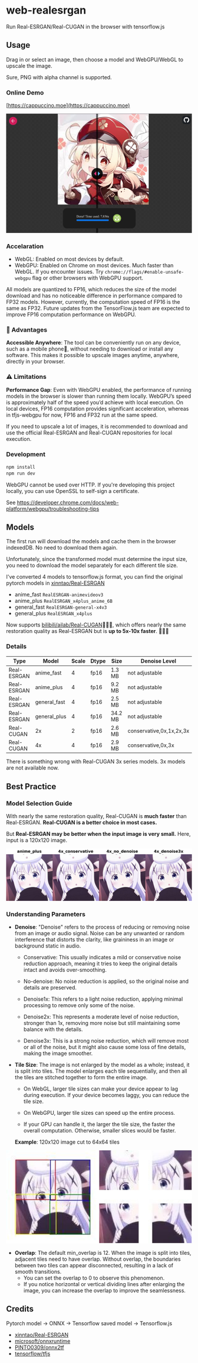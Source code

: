 # web-realesrgan

Run Real-ESRGAN/Real-CUGAN in the browser with tensorflow.js

## Usage

Drag in or select an image, then choose a model and WebGPU/WebGL to upscale the image.

Sure, PNG with alpha channel is supported.

### Online Demo

[https://cappuccino.moe](https://cappuccino.moe)

![demo](./src/assets/demo.jpg)

### Accelaration

- WebGL: Enabled on most devices by default.
- WebGPU: Enabled on Chrome on most devices. Much faster than WebGL. If you encounter issues. Try `chrome://flags/#enable-unsafe-webgpu` flag or other browsers with WebGPU support.

All models are quantized to FP16, which reduces the size of the model download and has no noticeable difference in performance compared to FP32 models. However, currently, the computation speed of FP16 is the same as FP32. Future updates from the TensorFlow.js team are expected to improve FP16 computation performance on WebGPU.

### 🚀️ ️Advantages

**Accessible Anywhere**: The tool can be conveniently run on any device, such as a mobile phone📱️, without needing to download or install any software. This makes it possible to upscale images anytime, anywhere, directly in your browser.

### ⚠️️ Limitations

**Performance Gap**: Even with WebGPU enabled, the performance of running models in the browser is slower than running them locally. WebGPU’s speed is approximately half of the speed you’d achieve with local execution. On local devices, FP16 computation provides significant acceleration, whereas in tfjs-webgpu for now, FP16 and FP32 run at the same speed.

If you need to upscale a lot of images, it is recommended to download and use the official Real-ESRGAN and Real-CUGAN repositories for local execution.

### Development

```bash
npm install
npm run dev
```

WebGPU cannot be used over HTTP. If you're developing this project locally, you can use OpenSSL to self-sign a certificate.

See https://developer.chrome.com/docs/web-platform/webgpu/troubleshooting-tips

## Models

The first run will download the models and cache them in the browser indexedDB. No need to download them again.

Unfortunately, since the transformed model must determine the input size, you need to download the model separately for each different tile size.

I've converted 4 models to tensorflow.js format, you can find the original pytorch models in [xinntao/Real-ESRGAN](https://github.com/xinntao/Real-ESRGAN)

- anime_fast `RealESRGAN-animevideov3`
- anime_plus `RealESRGAN_x4plus_anime_6B`
- general_fast `RealESRGAN-general-x4v3`
- general_plus `RealESRGAN_x4plus`

Now supports [bilibili/ailab/Real-CUGAN](https://github.com/bilibili/ailab/tree/main/Real-CUGAN)🎉🎉🎉, which offers nearly the same restoration quality as Real-ESRGAN but is **up to 5x-10x faster**. 🥳🥳🥳

### Details

| Type        | Model        | Scale | Dtype | Size    | Denoise Level            |
| ----------- | ------------ | ----- | ----- | ------- | ------------------------ |
| Real-ESRGAN | anime_fast   | 4     | fp16  | 1.3 MB  | not adjustable           |
| Real-ESRGAN | anime_plus   | 4     | fp16  | 9.2 MB  | not adjustable           |
| Real-ESRGAN | general_fast | 4     | fp16  | 2.5 MB  | not adjustable           |
| Real-ESRGAN | general_plus | 4     | fp16  | 34.2 MB | not adjustable           |
| Real-CUGAN  | 2x           | 2     | fp16  | 2.6 MB  | conservative,0x,1x,2x,3x |
| Real-CUGAN  | 4x           | 4     | fp16  | 2.9 MB  | conservative,0x,3x       |

There is something wrong with Real-CUGAN 3x series models. 3x models are not available now.

## Best Practice

### Model Selection Guide

With nearly the same restoration quality, Real-CUGAN is **much faster** than Real-ESRGAN. **Real-CUGAN is a better choice in most cases.**

But **Real-ESRGAN may be better when the input image is very small.** Here, input is a 120x120 image.

![example1](./src/assets/example1.jpg)

### Understanding Parameters

- **Denoise**: "Denoise" refers to the process of reducing or removing noise from an image or audio signal. Noise can be any unwanted or random interference that distorts the clarity, like graininess in an image or background static in audio.

  - Conservative: This usually indicates a mild or conservative noise reduction approach, meaning it tries to keep the original details intact and avoids over-smoothing.

  - No-denoise: No noise reduction is applied, so the original noise and details are preserved.

  - Denoise1x: This refers to a light noise reduction, applying minimal processing to remove only some of the noise.

  - Denoise2x: This represents a moderate level of noise reduction, stronger than 1x, removing more noise but still maintaining some balance with the details.

  - Denoise3x: This is a strong noise reduction, which will remove most or all of the noise, but it might also cause some loss of fine details, making the image smoother.

- **Tile Size**: The image is not enlarged by the model as a whole; instead, it is split into tiles. The model enlarges each tile sequentially, and then all the tiles are stitched together to form the entire image.

  - On WebGL, larger tile sizes can make your device appear to lag during execution. If your device becomes laggy, you can reduce the tile size.
  - On WebGPU, larger tile sizes can speed up the entire process.

  - If your GPU can handle it, the larger the tile size, the faster the overall computation. Otherwise, smaller slices would be faster.

  **Example**: 120x120 image cut to 64x64 tiles

![example2](./src/assets/example2.jpg)

- **Overlap**: The default min_overlap is 12. When the image is split into tiles, adjacent tiles need to have overlap. Without overlap, the boundaries between two tiles can appear disconnected, resulting in a lack of smooth transitions.
  - You can set the overlap to 0 to observe this phenomenon.
  - If you notice horizontal or vertical dividing lines after enlarging the image, you can increase the overlap to improve the seamlessness.

## Credits

Pytorch model -> ONNX -> Tensorflow saved model -> Tensorflow.js

- [xinntao/Real-ESRGAN](https://github.com/xinntao/Real-ESRGAN)
- [microsoft/onnxruntime](https://github.com/microsoft/onnxruntime)
- [PINTO0309/onnx2tf](https://github.com/PINTO0309/onnx2tf)
- [tensorflow/tfjs](https://github.com/tensorflow/tfjs)
